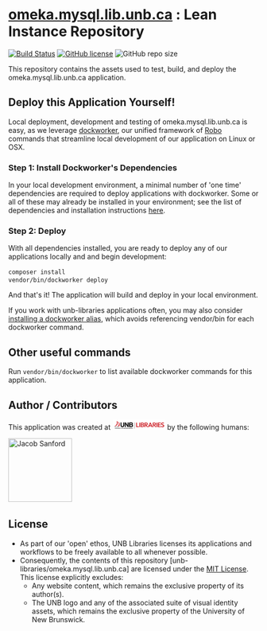 # [omeka.mysql.lib.unb.ca](https://omeka.mysql.lib.unb.ca/) : Lean Instance Repository
[![Build Status](https://github.com/unb-libraries/omeka.mysql.lib.unb.ca/actions/workflows/test-suite.yaml/badge.svg?branch=prod)](https://github.com/unb-libraries/omeka.mysql.lib.unb.ca/actions/workflows/test-suite.yaml)
[![GitHub license](https://img.shields.io/github/license/unb-libraries/omeka.mysql.lib.unb.ca)](https://github.com/unb-libraries/omeka.mysql.lib.unb.ca/blob/prod/LICENSE)
![GitHub repo size](https://img.shields.io/github/repo-size/unb-libraries/omeka.mysql.lib.unb.ca?label=lean%20repo%20size)

This repository contains the assets used to test, build, and deploy the omeka.mysql.lib.unb.ca application.

## Deploy this Application Yourself!
Local deployment, development and testing of omeka.mysql.lib.unb.ca is easy, as we leverage [dockworker](https://github.com/unb-libraries/dockworker), our unified framework of [Robo](https://robo.li/) commands that streamline local development of our application on Linux or OSX.

### Step 1: Install Dockworker's Dependencies
In your local development environment, a minimal number of 'one time' dependencies are required to deploy applications with dockworker. Some or all of these may already be installed in your environment; see the list of dependencies and installation instructions [here](https://github.com/unb-libraries/dockworker/blob/4.x/docs/prerequisites.md).

### Step 2: Deploy
With all dependencies installed, you are ready to deploy any of our applications locally and and begin development:

```
composer install
vendor/bin/dockworker deploy
```

And that's it! The application will build and deploy in your local environment.

If you work with unb-libraries applications often, you may also consider [installing a dockworker alias](https://gist.github.com/JacobSanford/1448fece856be371060d0f16ccb1b194), which avoids referencing vendor/bin for each dockworker command.

## Other useful commands
Run ```vendor/bin/dockworker``` to list available dockworker commands for this application.

## Author / Contributors
This application was created at [![UNB Libraries](https://github.com/unb-libraries/assets/raw/master/unblibbadge.png "UNB Libraries")](https://lib.unb.ca) by the following humans:

<a href="https://github.com/JacobSanford"><img src="https://avatars.githubusercontent.com/u/244894?v=3" title="Jacob Sanford" width="128" height="128"></a>

## License
- As part of our 'open' ethos, UNB Libraries licenses its applications and workflows to be freely available to all whenever possible.
- Consequently, the contents of this repository [unb-libraries/omeka.mysql.lib.unb.ca] are licensed under the [MIT License](http://opensource.org/licenses/mit-license.html). This license explicitly excludes:
   - Any website content, which remains the exclusive property of its author(s).
   - The UNB logo and any of the associated suite of visual identity assets, which remains the exclusive property of the University of New Brunswick.
